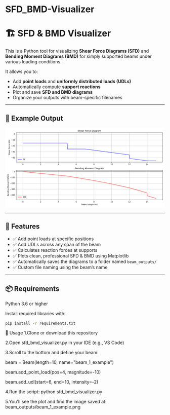 # SFD_BMD-Visualizer
# 🏗️ SFD & BMD Visualizer

This is a Python tool for visualizing **Shear Force Diagrams (SFD)** and **Bending Moment Diagrams (BMD)** for simply supported beams under various loading conditions.

It allows you to:
- Add **point loads** and **uniformly distributed loads (UDLs)**
- Automatically compute **support reactions**
- Plot and save **SFD and BMD diagrams**
- Organize your outputs with beam-specific filenames

---

## 📸 Example Output

<p align="center">
  <img src="Beam A.png" alt="Example Plot" width="700">
</p>

---

## 🧰 Features

- ✅ Add point loads at specific positions
- ✅ Add UDLs across any span of the beam
- ✅ Calculates reaction forces at supports
- ✅ Plots clean, professional SFD & BMD using Matplotlib
- ✅ Automatically saves the diagrams to a folder named `beam_outputs/`
- ✅ Custom file naming using the beam’s name

---

## 📦 Requirements

Python 3.6 or higher

Install required libraries with:
```bash
pip install -r requirements.txt
```

🚀 Usage
1.Clone or download this repository

2.Open sfd_bmd_visualizer.py in your IDE (e.g., VS Code)

3.Scroll to the bottom and define your beam:

  beam = Beam(length=10, name="beam_1_example")
  
  beam.add_point_load(pos=4, magnitude=-10)
  
  beam.add_udl(start=6, end=10, intensity=-2)   

4.Run the script:
  python sfd_bmd_visualizer.py
  
5.You'll see the plot and find the image saved at:
  beam_outputs/beam_1_example.png


